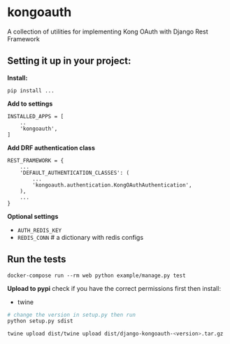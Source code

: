 # kongoauth
A collection of utilities for implementing Kong OAuth with Django Rest Framework

## Setting it up in your project:

**Install:**

```
pip install ...
```

**Add to settings**

```
INSTALLED_APPS = [
    ..
    'kongoauth',
]
```

**Add DRF authentication class**

```
REST_FRAMEWORK = {
    ...
    'DEFAULT_AUTHENTICATION_CLASSES': (
        ...
        'kongoauth.authentication.KongOAuthAuthentication',
    ),
    ...
}
```

**Optional settings**

* `AUTH_REDIS_KEY`
* `REDIS_CONN` # a dictionary with redis configs

## Run the tests

```
docker-compose run --rm web python example/manage.py test
```

**Upload to pypi**
check if you have the correct permissions first then
install: 
- twine
```bash
# change the version in setup.py then run
python setup.py sdist

twine upload dist/twine upload dist/django-kongoauth-<version>.tar.gz 

```